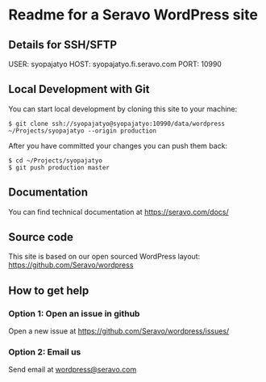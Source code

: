 # Readme for a Seravo WordPress site

## Details for SSH/SFTP

USER: syopajatyo
HOST: syopajatyo.fi.seravo.com
PORT: 10990

## Local Development with Git

You can start local development by cloning this site to your machine:

```
$ git clone ssh://syopajatyo@syopajatyo:10990/data/wordpress ~/Projects/syopajatyo --origin production
```

After you have committed your changes you can push them back:

```
$ cd ~/Projects/syopajatyo
$ git push production master
```

## Documentation

You can find technical documentation at https://seravo.com/docs/

## Source code

This site is based on our open sourced WordPress layout: https://github.com/Seravo/wordpress

## How to get help

### Option 1: Open an issue in github

Open a new issue at https://github.com/Seravo/wordpress/issues/

### Option 2: Email us

Send email at wordpress@seravo.com
